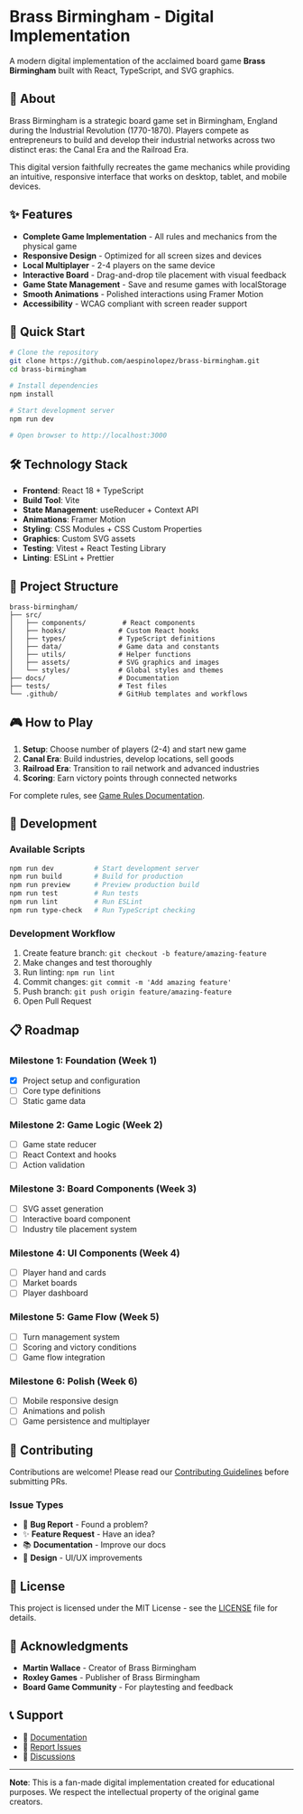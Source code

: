 # Brass Birmingham - Digital Implementation

A modern digital implementation of the acclaimed board game **Brass Birmingham** built with React, TypeScript, and SVG graphics.

## 🎯 About

Brass Birmingham is a strategic board game set in Birmingham, England during the Industrial Revolution (1770-1870). Players compete as entrepreneurs to build and develop their industrial networks across two distinct eras: the Canal Era and the Railroad Era.

This digital version faithfully recreates the game mechanics while providing an intuitive, responsive interface that works on desktop, tablet, and mobile devices.

## ✨ Features

- **Complete Game Implementation** - All rules and mechanics from the physical game
- **Responsive Design** - Optimized for all screen sizes and devices  
- **Local Multiplayer** - 2-4 players on the same device
- **Interactive Board** - Drag-and-drop tile placement with visual feedback
- **Game State Management** - Save and resume games with localStorage
- **Smooth Animations** - Polished interactions using Framer Motion
- **Accessibility** - WCAG compliant with screen reader support

## 🚀 Quick Start

```bash
# Clone the repository
git clone https://github.com/aespinolopez/brass-birmingham.git
cd brass-birmingham

# Install dependencies
npm install

# Start development server
npm run dev

# Open browser to http://localhost:3000
```

## 🛠 Technology Stack

- **Frontend**: React 18 + TypeScript
- **Build Tool**: Vite
- **State Management**: useReducer + Context API
- **Animations**: Framer Motion
- **Styling**: CSS Modules + CSS Custom Properties
- **Graphics**: Custom SVG assets
- **Testing**: Vitest + React Testing Library
- **Linting**: ESLint + Prettier

## 📁 Project Structure

```
brass-birmingham/
├── src/
│   ├── components/         # React components
│   ├── hooks/             # Custom React hooks
│   ├── types/             # TypeScript definitions
│   ├── data/              # Game data and constants
│   ├── utils/             # Helper functions
│   ├── assets/            # SVG graphics and images
│   └── styles/            # Global styles and themes
├── docs/                  # Documentation
├── tests/                 # Test files
└── .github/               # GitHub templates and workflows
```

## 🎮 How to Play

1. **Setup**: Choose number of players (2-4) and start new game
2. **Canal Era**: Build industries, develop locations, sell goods
3. **Railroad Era**: Transition to rail network and advanced industries
4. **Scoring**: Earn victory points through connected networks

For complete rules, see [Game Rules Documentation](docs/game-rules.md).

## 🔧 Development

### Available Scripts

```bash
npm run dev          # Start development server
npm run build        # Build for production
npm run preview      # Preview production build
npm run test         # Run tests
npm run lint         # Run ESLint
npm run type-check   # Run TypeScript checking
```

### Development Workflow

1. Create feature branch: `git checkout -b feature/amazing-feature`
2. Make changes and test thoroughly
3. Run linting: `npm run lint`
4. Commit changes: `git commit -m 'Add amazing feature'`
5. Push branch: `git push origin feature/amazing-feature`
6. Open Pull Request

## 📋 Roadmap

### Milestone 1: Foundation (Week 1)
- [x] Project setup and configuration
- [ ] Core type definitions
- [ ] Static game data

### Milestone 2: Game Logic (Week 2)
- [ ] Game state reducer
- [ ] React Context and hooks
- [ ] Action validation

### Milestone 3: Board Components (Week 3)  
- [ ] SVG asset generation
- [ ] Interactive board component
- [ ] Industry tile placement system

### Milestone 4: UI Components (Week 4)
- [ ] Player hand and cards
- [ ] Market boards  
- [ ] Player dashboard

### Milestone 5: Game Flow (Week 5)
- [ ] Turn management system
- [ ] Scoring and victory conditions
- [ ] Game flow integration

### Milestone 6: Polish (Week 6)
- [ ] Mobile responsive design
- [ ] Animations and polish
- [ ] Game persistence and multiplayer

## 🤝 Contributing

Contributions are welcome! Please read our [Contributing Guidelines](CONTRIBUTING.md) before submitting PRs.

### Issue Types
- 🐛 **Bug Report** - Found a problem?
- ✨ **Feature Request** - Have an idea?
- 📚 **Documentation** - Improve our docs
- 🎨 **Design** - UI/UX improvements

## 📄 License

This project is licensed under the MIT License - see the [LICENSE](LICENSE) file for details.

## 🙏 Acknowledgments

- **Martin Wallace** - Creator of Brass Birmingham
- **Roxley Games** - Publisher of Brass Birmingham  
- **Board Game Community** - For playtesting and feedback

## 📞 Support

- 📖 [Documentation](docs/)
- 🐛 [Report Issues](https://github.com/aespinolopez/brass-birmingham/issues)
- 💬 [Discussions](https://github.com/aespinolopez/brass-birmingham/discussions)

---

**Note**: This is a fan-made digital implementation created for educational purposes. We respect the intellectual property of the original game creators.